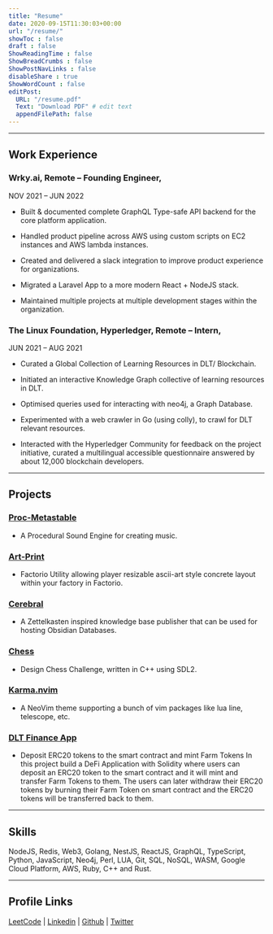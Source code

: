 ```yaml
---
title: "Resume"
date: 2020-09-15T11:30:03+00:00
url: "/resume/"
showToc : false
draft : false
ShowReadingTime : false
ShowBreadCrumbs : false
ShowPostNavLinks : false
disableShare : true
ShowWordCount : false
editPost:
  URL: "/resume.pdf"
  Text: "Download PDF" # edit text
  appendFilePath: false
---
```


---


## Work Experience

### Wrky.ai, Remote – Founding Engineer, 

NOV 2021 – JUN 2022

- Built & documented complete GraphQL Type-safe API backend for the core platform application.

- Handled product pipeline across AWS using custom scripts on EC2 instances and AWS lambda instances.

- Created and delivered a slack integration to improve product experience for organizations.

- Migrated a Laravel App to a more modern React + NodeJS stack.

- Maintained multiple projects at multiple development stages within the organization.

### The Linux Foundation, Hyperledger, Remote – Intern,

JUN 2021 – AUG 2021

- Curated a Global Collection of Learning Resources in DLT/ Blockchain. 

- Initiated an interactive Knowledge Graph collective of learning resources in DLT. 

- Optimised queries used for interacting with neo4j, a Graph Database. 

- Experimented with a web crawler in Go (using colly), to crawl for DLT relevant resources. 

- Interacted with the Hyperledger Community for feedback on the project initiative, curated a multilingual accessible questionnaire answered by about 12,000 blockchain developers.

---

## Projects

### [Proc-Metastable](https://github.com/amitchaudhari9121/proc-metastable)

- A Procedural Sound Engine for creating music.

### [Art-Print](https://github.com/amitchaudhari9121/art-print)

- Factorio Utility allowing player resizable ascii-art style concrete layout within your factory in Factorio.

### [Cerebral](https://github.com/amitchaudhari9121/cerebral)

- A Zettelkasten inspired knowledge base publisher that can be used for hosting Obsidian Databases.

### [Chess](https://github.com/amithchaudhari9121/chess)

- Design Chess Challenge, written in C++ using SDL2.

### [Karma.nvim](https://github.com/amitchaudhari9121/karma.nvim)

- A NeoVim theme supporting a bunch of vim packages like lua line, telescope, etc.

### [DLT Finance App](https://github.com/amitchaudhari9121/Example-DEFI-APP)

- Deposit ERC20 tokens to the smart contract and mint Farm Tokens In this project build a DeFi Application with Solidity where users can deposit an ERC20 token to the smart contract and it will mint and transfer Farm Tokens to them.
The users can later withdraw their ERC20 tokens by burning their Farm Token on smart contract and the ERC20 tokens will be transferred back to them.

---

## Skills

NodeJS, Redis, Web3, Golang, NestJS, ReactJS, GraphQL, TypeScript, Python, JavaScript, Neo4j, Perl, LUA, Git, SQL, NoSQL, WASM, Google Cloud Platform, AWS, Ruby, C++ and Rust.

---

## Profile Links

[LeetCode](https://leetcode.com/amitchaudhari9121/) | [Linkedin](https://www.linkedin.com/in/amyth-dev/) | [Github](https://github.com/amitchaudhari9121/) | [Twitter](https://twitter.com/amyth_dev)
